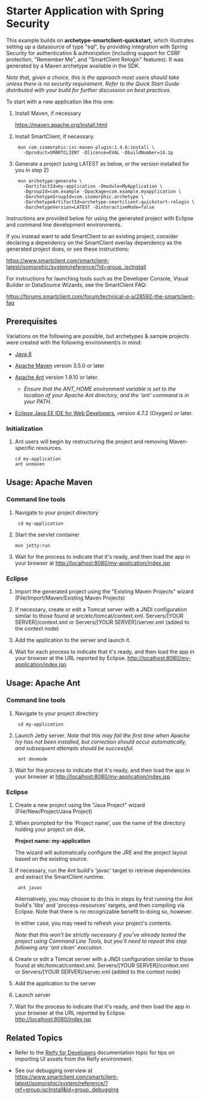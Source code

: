 
# Starter Application with Spring Security

This example builds on **archetype-smartclient-quickstart**, which illustrates setting up a datasource of type "sql", by providing integration with Spring Security for authentication & authorization (including support for CSRF protection, "Remember Me", and "SmartClient Relogin" features).  It was generated by a Maven archetype available in the SDK.

_Note that, given a choice, this is the approach most users should take unless there is no security requirement.  Refer to the Quick Start Guide distributed with your build for further discussion on best practices._  

To start with a new application like this one:

1. Install Maven, if necessary 

     <https://maven.apache.org/install.html>

2. Install SmartClient, if necessary.
              
        mvn com.isomorphic:isc-maven-plugin:1.4.6:install \
          -Dproduct=SMARTCLIENT -Dlicense=EVAL -DbuildNumber=14.1p

3. Generate a project (using LATEST as below, or the version installed for you in step 2)

        mvn archetype:generate \
          -DartifactId=my-application -Dmodule=MyApplication \
          -DgroupId=com.example -Dpackage=com.example.myapplication \
          -DarchetypeGroupId=com.isomorphic.archetype \
          -DarchetypeArtifactId=archetype-smartclient-quickstart-relogin \
          -DarchetypeVersion=LATEST -DinteractiveMode=false

Instructions are provided below for using the generated project with Eclipse and command line development environments.

If you instead want to add SmartClient to an existing project, consider declaring a dependency on the SmartClient overlay dependency as the generated project does, or see these instructions:  

<https://www.smartclient.com/smartclient-latest/isomorphic/system/reference/?id=group..iscInstall>

For instructions for launching tools such as the Developer Console, Visual Builder or DataSource Wizards, see the SmartClient FAQ:

<https://forums.smartclient.com/forum/technical-q-a/28592-the-smartclient-faq>


## Prerequisites

Variations on the following are possible, but archetypes & sample projects were created with the following environment/s in mind:

- [Java 8](https://java.com/en/download/manual.jsp)

- [Apache Maven](http://maven.apache.org/download.cgi) version 3.5.0 or later

- [Apache Ant](https://ant.apache.org/bindownload.cgi) version 1.9.10 or later.

  - *Ensure that the ANT_HOME environment variable is set to the location of your Apache Ant directory, and the 'ant' command is in your PATH.*

- [Eclipse Java EE IDE for Web Developers](http://www.eclipse.org/downloads/packages/eclipse-ide-java-ee-developers/oxygen2), version 4.7.2 (Oxygen) or later.

### Initialization

1.  Ant users will begin by restructuring the project and removing Maven-specific resources.

        cd my-application
        ant unmaven


## Usage: Apache Maven

### Command line tools

1. Navigate to your project directory
        
        cd my-application

2.  Start the servlet container

        mvn jetty:run

3. Wait for the process to indicate that it's ready, and then load the app in your browser at <http://localhost:8080/my-application/index.jsp>

### Eclipse

1. Import the generated project using the "Existing Maven Projects" wizard (File/Import/Maven/Existing Maven Projects)

2. If necessary, create or edit a Tomcat server with a JNDI configuration similar to those found at src/etc/tomcat/context.xml.  Servers/[YOUR SERVER]/context.xml or Servers/[YOUR SERVER]/server.xml (added to the context node)

3. Add the application to the server and launch it. 

4. Wait for each process to indicate that it's ready, and then load the app in your browser at the URL reported by Eclipse.  <http://localhost:8080/my-application/index.jsp>


## Usage: Apache Ant

### Command line tools

1. Navigate to your project directory
        
        cd my-application
        
2. Launch Jetty server.  _Note that this may fail the first time when Apache Ivy has not been installed, but correction should occur automatically, and subsequent attempts should be successful_.

        ant devmode

3. Wait for the process to indicate that it's ready, and then load the app in your browser at <http://localhost:8080/my-application/index.jsp>

### Eclipse

1. Create a new project using the "Java Project" wizard (File/New/Project/Java Project)

2. When prompted for the 'Project name', use the name of the directory holding your project on disk.  

   **Project name: my-application**

   The wizard will automatically configure the JRE and the project layout based on the existing source.

3. If necessary, run the Ant build's 'javac' target to retrieve dependencies and extract the SmartClient runtime.

        ant javac

   Alternatively, you may choose to do this in steps by first running the Ant build's 'libs' and 'process-resources' targets, and then compiling via Eclipse.  Note that there is no recognizable benefit to doing so, however.    

   In either case, you may need to refresh your project's contents.

   _Note that this won't be strictly necessary if you've already tested the project using Command Line Tools, but you'll need to repeat this step following any 'ant clean' execution._

4. Create or edit a Tomcat server with a JNDI configuration similar to those found at etc/tomcat/context.xml.  Servers/[YOUR SERVER]/context.xml or Servers/[YOUR SERVER]/server.xml (added to the context node)

5. Add the application to the server

6. Launch server

7. Wait for the process to indicate that it's ready, and then load the app in your browser at the URL reported by Eclipse.  <http://localhost:8080/index.jsp>


## Related Topics

- Refer to the [Reify for Developers](https://www.smartclient.com/smartclient-latest/isomorphic/system/reference/?id=group..reifyForDevelopers) documentation topic for tips on importing UI assets from the Reify environment.

- See our debugging overview at <https://www.smartclient.com/smartclient-latest/isomorphic/system/reference/?ref=group:iscInstall&id=group..debugging>

